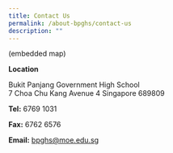 ```yaml
---
title: Contact Us
permalink: /about-bpghs/contact-us
description: ""
---
```

(embedded map)

**Location**

Bukit Panjang Government High School
<br>7 Choa Chu Kang Avenue 4 Singapore 689809

**Tel:** 6769 1031  

**Fax:** 6762 6576

**Email:** <a href="mailto:bpghs@moe.edu.sg">bpghs@moe.edu.sg</a>